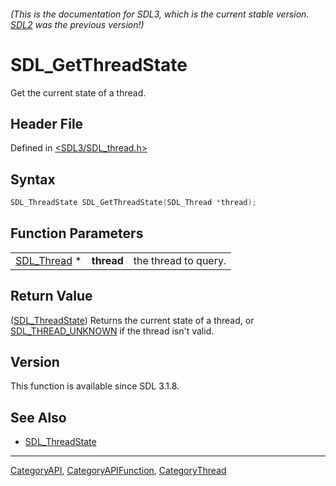 ###### (This is the documentation for SDL3, which is the current stable version. [SDL2](https://wiki.libsdl.org/SDL2/) was the previous version!)
# SDL_GetThreadState

Get the current state of a thread.

## Header File

Defined in [<SDL3/SDL_thread.h>](https://github.com/libsdl-org/SDL/blob/main/include/SDL3/SDL_thread.h)

## Syntax

```c
SDL_ThreadState SDL_GetThreadState(SDL_Thread *thread);
```

## Function Parameters

|                            |            |                      |
| -------------------------- | ---------- | -------------------- |
| [SDL_Thread](SDL_Thread) * | **thread** | the thread to query. |

## Return Value

([SDL_ThreadState](SDL_ThreadState)) Returns the current state of a thread,
or [SDL_THREAD_UNKNOWN](SDL_THREAD_UNKNOWN) if the thread isn't valid.

## Version

This function is available since SDL 3.1.8.

## See Also

- [SDL_ThreadState](SDL_ThreadState)

----
[CategoryAPI](CategoryAPI), [CategoryAPIFunction](CategoryAPIFunction), [CategoryThread](CategoryThread)

